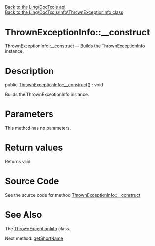 [Back to the Ling/DocTools api](https://github.com/lingtalfi/DocTools/blob/master/doc/api/Ling/DocTools.md)<br>
[Back to the Ling\DocTools\Info\ThrownExceptionInfo class](https://github.com/lingtalfi/DocTools/blob/master/doc/api/Ling/DocTools/Info/ThrownExceptionInfo.md)


ThrownExceptionInfo::__construct
================



ThrownExceptionInfo::__construct — Builds the ThrownExceptionInfo instance.




Description
================


public [ThrownExceptionInfo::__construct](https://github.com/lingtalfi/DocTools/blob/master/doc/api/Ling/DocTools/Info/ThrownExceptionInfo/__construct.md)() : void




Builds the ThrownExceptionInfo instance.




Parameters
================

This method has no parameters.


Return values
================

Returns void.








Source Code
===========
See the source code for method [ThrownExceptionInfo::__construct](/blob/master/Info/ThrownExceptionInfo.php#L46-L52)


See Also
================

The [ThrownExceptionInfo](https://github.com/lingtalfi/DocTools/blob/master/doc/api/Ling/DocTools/Info/ThrownExceptionInfo.md) class.

Next method: [getShortName](https://github.com/lingtalfi/DocTools/blob/master/doc/api/Ling/DocTools/Info/ThrownExceptionInfo/getShortName.md)<br>


